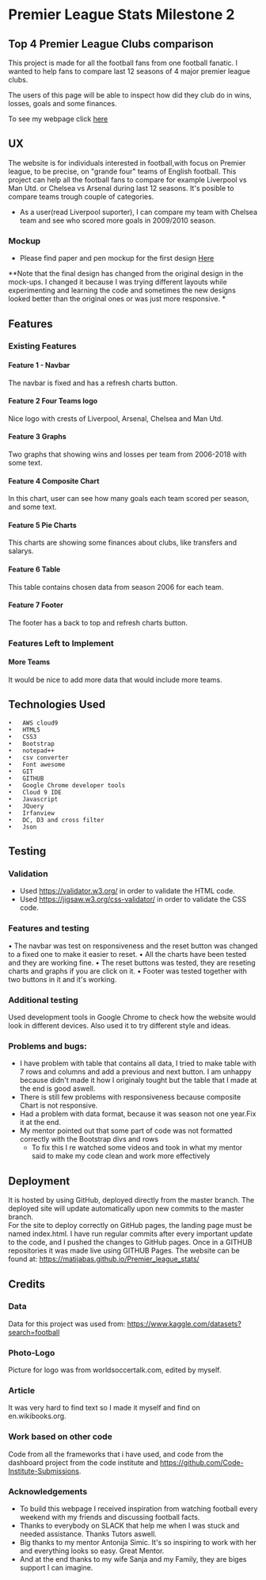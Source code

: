 # Premier League Stats Milestone 2
## Top 4 Premier League Clubs comparison

This project is made for all the football fans from one football fanatic. I wanted to help fans to compare last 12 seasons of 4 major premier league clubs.

The users of this page will be able to inspect how did they club do in wins, losses, goals and some finances.

To see my webpage click [here](https://matijabas.github.io/Premier_league_stats/)

## UX
The website is for individuals interested in football,with focus on Premier league, to be precise, on "grande four" teams of English football.
This project can help all the football fans to compare for example Liverpool vs Man Utd. or Chelsea vs Arsenal during last 12 seasons.
It's posible to compare teams trough couple of categories.

- As a user(read Liverpool suporter), I can compare my team with Chelsea team and see who scored more goals in 2009/2010 season.

### Mockup
- Please find paper and pen mockup for the first design [Here](Mockups/mockup.png)

**Note that the final design has changed from the original design in the mock-ups. I changed it because I was trying different layouts while
experimenting and learning the code and sometimes the new designs looked better than the original ones or was just more responsive. *

## Features

### Existing Features
#### Feature 1 - Navbar
The navbar is fixed and has a refresh charts button.

#### Feature 2 Four Teams logo
Nice logo with crests of Liverpool, Arsenal, Chelsea and Man Utd.

#### Feature 3 Graphs
Two graphs that showing wins and losses per team from 2006-2018 with some text.

#### Feature 4 Composite Chart 
In this chart, user can see how many goals each team scored per season, and some text.

#### Feature 5 Pie Charts
This charts are showing some finances about clubs, like transfers and salarys.

#### Feature 6 Table
This table contains chosen data from season 2006 for each team.

#### Feature 7 Footer
The footer has a back to top and refresh charts button.

### Features Left to Implement
#### More Teams
It would be nice to add more data that would include more teams.

## Technologies Used

    •	AWS cloud9
    •	HTML5
    •	CSS3
    •	Bootstrap
    •	notepad++
    •	csv converter
    •	Font awesome
    •	GIT
    •	GITHUB
    •	Google Chrome developer tools
    •	Cloud 9 IDE
    •	Javascript
    •	JQuery
    •	Irfanview
    •	DC, D3 and cross filter
    •   Json
    
## Testing

### Validation

- Used https://validator.w3.org/ in order to validate the HTML code.
- Used https://jigsaw.w3.org/css-validator/ in order to validate the CSS code.
  
### Features and testing
• The navbar was test on responsiveness and the reset button was changed to a fixed one to make it easier to reset.
• All the charts have been tested and they are working fine.
• The reset buttons was tested, they are reseting charts and graphs if you are click on it.
• Footer was tested together with two buttons in it and it's working.

### Additional testing
Used development tools in Google Chrome to check how the website would look in different devices. Also used it to try different style and ideas.  

### Problems and bugs:
- I have problem with table that contains all data, I tried to make table with 7 rows and columns and add a previous and next button.
I am unhappy because didn't made it how I originaly tought but the table that I made at the end is good aswell.
- There is still few problems with responsiveness because composite Chart is not responsive.
- Had a problem with data format, because it was season not one year.Fix it at the end.
- My mentor pointed out that some part of code was not formatted correctly with the Bootstrap divs and rows
    - To fix this I re watched some videos and took in what my mentor said to make my code clean and work more effectively

## Deployment
It is hosted by using GitHub, deployed directly from the master branch. The deployed site will update automatically upon new commits to the master branch.  
For the site to deploy correctly on GitHub pages, the landing page must be named index.html. I have run regular commits after every important update to the code, 
and I pushed the changes to GitHub pages. 
Once in a GITHUB repositories it was made live using GITHUB Pages. The website can be found at: https://matijabas.github.io/Premier_league_stats/

## Credits

### Data
Data for this project was used from:  https://www.kaggle.com/datasets?search=football

### Photo-Logo
Picture for logo was from worldsoccertalk.com, edited by myself.

### Article
It was very hard to find text so I made it myself and find on en.wikibooks.org.

### Work based on other code
Code from all the frameworks that i have used, and code from the dashboard project from the code institute and https://github.com/Code-Institute-Submissions.

### Acknowledgements
- To build this webpage I received inspiration from watching football every weekend with my friends and discussing football facts.
- Thanks to everybody on SLACK that help me when I was stuck and needed assistance. Thanks Tutors aswell.
- Big thanks to my mentor Antonija Simic. It's so inspiring to work with her and everything looks so easy. Great Mentor.
- And at the end thanks to my wife Sanja and my Family, they are biges support I can imagine.  